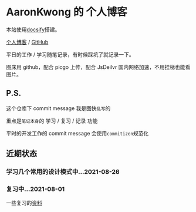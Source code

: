 # AaronKwong 的 个人博客

本站使用[docsify](https://github.com/docsifyjs/docsify)搭建。

[个人博客](https://aaronkwong929.github.io/study-notes/) / [GitHub](https://github.com/AaronKwong929)

平日的工作 / 学习随笔记录，有时候踩坑了就记录一下。

图床用 github，配合 picgo 上传，配合 JsDeilvr 国内网络加速，不用挂梯也能看图片。

## P.S.

这个仓库下 commit message 我是图快`乱写`的

重点是`笔记本身`的 学习 / 复习 / 记录 功能

平时的开发工作的 commit message 会使用`commitizen`规范化

## 近期状态

### 学习几个常用的设计模式中...2021-08-26
### 复习中...2021-08-01

一些复习的[资料](book.md)
